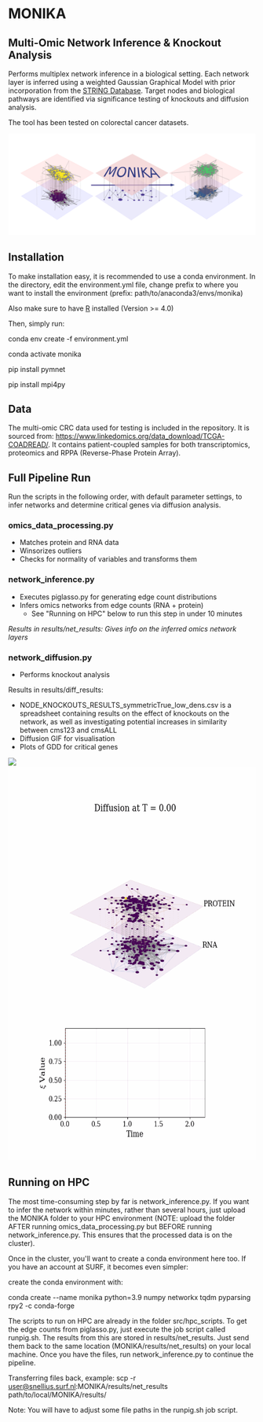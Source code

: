 # MONIKA
## Multi-Omic Network Inference &amp; Knockout Analysis

Performs multiplex network inference in a biological setting. Each network layer is inferred using a weighted Gaussian Graphical Model with prior incorporation from the [STRING Database](https://string-db.org/).
Target nodes and biological pathways are identified via significance testing of knockouts and diffusion analysis.

The tool has been tested on colorectal cancer datasets.

![Alt text](MONIKA_arrow.png)

## Installation
To make installation easy, it is recommended to use a conda environment. In the directory, edit the environment.yml file, change prefix to where you want to install the environment (prefix: path/to/anaconda3/envs/monika)

Also make sure to have [R](https://www.r-project.org/) installed (Version >= 4.0)

Then, simply run:

conda env create -f environment.yml

conda activate monika

pip install pymnet

pip install mpi4py

## Data
The multi-omic CRC data used for testing is included in the repository. It is sourced from: https://www.linkedomics.org/data_download/TCGA-COADREAD/. It contains patient-coupled samples for both transcriptomics, proteomics and RPPA (Reverse-Phase Protein Array).

## Full Pipeline Run
Run the scripts in the following order, with default parameter settings, to infer networks and determine critical genes via diffusion analysis.

### omics_data_processing.py
- Matches protein and RNA data
- Winsorizes outliers
- Checks for normality of variables and transforms them

### network_inference.py
- Executes piglasso.py for generating edge count distributions
- Infers omics networks from edge counts (RNA + protein)
	- See "Running on HPC" below to run this step in under 10 minutes


*Results in results/net_results: Gives info on the inferred omics network layers*

### network_diffusion.py
- Performs knockout analysis 

Results in results/diff_results: 
- NODE_KNOCKOUTS_RESULTS_symmetricTrue_low_dens.csv is a spreadsheet containing results on the effect of knockouts on the network, as well as investigating potential increases in similarity between cms123 and cmsALL
- Diffusion GIF for visualisation
- Plots of GDD for critical genes

![](diffusion_animation.gif|100)
<img src="diffusion_animation.gif" width="600" height="800" />


## Running on HPC
The most time-consuming step by far is network_inference.py. 
If you want to infer the network within minutes, rather than several hours, just upload the MONIKA folder to your HPC environment (NOTE: upload the folder AFTER running omics_data_processing.py but BEFORE running network_inference.py. This ensures that the processed data is on the cluster). 

Once in the cluster, you'll want to create a conda environment here too. If you have an account at SURF, it becomes even simpler:

create the conda environment with:

conda create --name monika python=3.9 numpy networkx tqdm pyparsing rpy2 -c conda-forge

The scripts to run on HPC are already in the folder src/hpc_scripts. To get the edge counts from piglasso.py, just execute the job script called runpig.sh. The results from this are stored in results/net_results. Just send them back to the same location (MONIKA/results/net_results) on your local machine. Once you have the files, run network_inference.py to continue the pipeline.

Transferring files back, example: scp -r user@snellius.surf.nl:MONIKA/results/net_results path/to/local/MONIKA/results/

Note: You will have to adjust some file paths in the runpig.sh job script.

